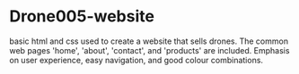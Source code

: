 # Drone005-website
basic html and css used to create a website that sells drones. The common web pages  'home', 'about', 'contact', and 'products' are included. Emphasis on user experience, easy navigation, and good colour combinations.
